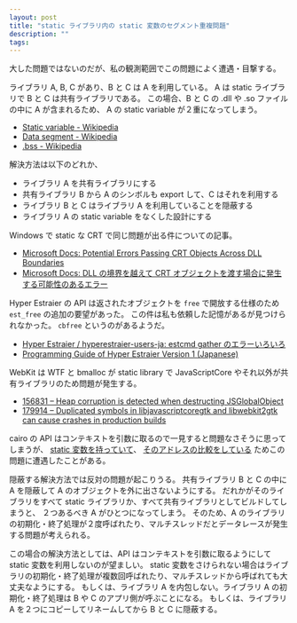 ```yaml
---
layout: post
title: "static ライブラリ内の static 変数のセグメント重複問題"
description: ""
tags: 
---
```


大した問題ではないのだが、私の観測範囲でこの問題によく遭遇・目撃する。

ライブラリ A, B, C があり、B と C は A を利用している。
A は static ライブラリで B と C は共有ライブラリである。
この場合、B と C の .dll や .so ファイルの中に A が含まれるため、
A の static variable が２重になってしまう。

* [Static variable - Wikipedia](https://en.wikipedia.org/wiki/Static_variable)
* [Data segment - Wikipedia](https://en.wikipedia.org/wiki/Data_segment)
* [.bss - Wikipedia](https://en.wikipedia.org/wiki/.bss)

解決方法は以下のどれか、

* ライブラリ A を共有ライブラリにする
* 共有ライブラリ B から A のシンボルも export して、C はそれを利用する
* ライブラリ B と C はライブラリ A を利用していることを隠蔽する
* ライブラリ A の static variable をなくした設計にする

Windows で static な CRT で同じ問題が出る件についての記事。

* [Microsoft Docs: Potential Errors Passing CRT Objects Across DLL Boundaries](https://docs.microsoft.com/en-us/cpp/c-runtime-library/potential-errors-passing-crt-objects-across-dll-boundaries?view=vs-2019)
* [Microsoft Docs: DLL の境界を越えて CRT オブジェクトを渡す場合に発生する可能性のあるエラー](https://docs.microsoft.com/ja-jp/cpp/c-runtime-library/potential-errors-passing-crt-objects-across-dll-boundaries?view=vs-2019)

Hyper Estraier の API は返されたオブジェクトを `free` で開放する仕様のため `est_free` の追加の要望があった。
この件は私も依頼した記憶があるが見つけられなかった。
`cbfree` というのがあるようだ。

* [Hyper Estraier / hyperestraier-users-ja: estcmd gather のエラーいろいろ](https://sourceforge.net/p/hyperestraier/mailman/message/2093416/)
* [Programming Guide of Hyper Estraier Version 1 (Japanese)](https://fallabs.com/hyperestraier/pguide-ja.html#estdoc)

WebKit は WTF と bmalloc が static library で JavaScriptCore やそれ以外が共有ライブラリのため問題が発生する。

* [156831 – Heap corruption is detected when destructing JSGlobalObject](https://bugs.webkit.org/show_bug.cgi?id=156831)
* [179914 – Duplicated symbols in libjavascriptcoregtk and libwebkit2gtk can cause crashes in production builds](https://bugs.webkit.org/show_bug.cgi?id=179914)

cairo の API はコンテキストを引数に取るので一見すると問題なさそうに思ってしまうが、
[static 変数を持っていて](https://github.com/freedesktop/cairo/blob/bab53d91a8543e2ddb15f9dce98ebb3f9bcd5d22/src/cairo-path.c#L54)、
[そのアドレスの比較をしている](https://github.com/freedesktop/cairo/blob/bab53d91a8543e2ddb15f9dce98ebb3f9bcd5d22/src/cairo-path.c#L368)
ためこの問題に遭遇したことがある。

隠蔽する解決方法では反対の問題が起こりうる。
共有ライブラリ B と C の中に A を隠蔽して A のオブジェクトを外に出さないようにする。
だれかがそのライブラリをすべて static ライブラリか、すべて共有ライブラリとしてビルドしてしまうと、
２つあるべき A がひとつになってしまう。
そのため、A のライブラリの初期化・終了処理が２度呼ばれたり、マルチスレッドだとデータレースが発生する問題が考えられる。

この場合の解決方法としては、API はコンテキストを引数に取るようにして static 変数を利用しないのが望ましい。
static 変数をさけられない場合はライブラリの初期化・終了処理が複数回呼ばれたり、マルチスレッドから呼ばれても大丈夫なようにする。
もしくは、ライブラリ A を内包しない。ライブラリ A の初期化・終了処理は B や C のアプリ側が呼ぶことになる。
もしくは、ライブラリ A を２つにコピーしてリネームしてから B と C に隠蔽する。

